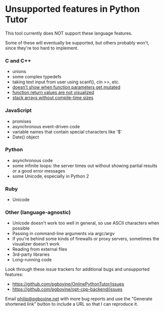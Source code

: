 # Unsupported features in Python Tutor

This tool currently does NOT support these language features.

Some of these will eventually be supported, but others probably won't,
since they're too hard to implement.

### C and C++

- unions
- some complex typedefs
- taking text input from user using scanf(), cin >>, etc.
- [doesn't show when function parameters get mutated](https://github.com/pgbovine/opt-cpp-backend/issues/57)
- [function return values are not visualized](https://github.com/pgbovine/opt-cpp-backend/issues/4)
- [stack arrays without compile-time sizes](https://github.com/pgbovine/opt-cpp-backend/issues/44)


### JavaScript

- promises
- asynchronous event-driven code
- variable names that contain special characters like '$'
- Date() object


### Python

- asynchronous code
- some infinite loops: the server times out without showing partial results or a good error messages
- some Unicode, especially in Python 2


### Ruby

- Unicode


### Other (language-agnostic)

- Unicode doesn't work too well in general, so use ASCII characters when possible
- Passing in command-line arguments via argc/argv
- If you're behind some kinds of firewalls or proxy servers, sometimes
  the visualizer doesn't work
- Reading from external files
- 3rd-party libraries
- Long-running code

Look through these issue trackers for additional bugs and unsupported
features:
- https://github.com/pgbovine/OnlinePythonTutor/issues
- https://github.com/pgbovine/opt-cpp-backend/issues

Email philip@pgbovine.net with more bug reports and use the "Generate
shortened link" button to include a URL so that I can reproduce it.
